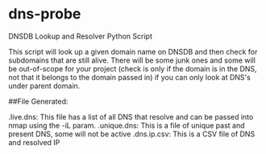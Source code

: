 # dns-probe
DNSDB Lookup and Resolver Python Script

This script will look up a given domain name on DNSDB and then check for subdomains that are still alive. There will be some junk ones and some will be out-of-scope for your project (check is only if the domain is in the DNS, not that it belongs to the domain passed in) if you can only look at DNS's under parent domain.

##File Generated:

<domain>.live.dns: This file has a list of all DNS that resolve and can be passed into nmap using the -iL param.
<domain>.unique.dns: This is a file of unique past and present DNS, some will not be active
<domain>.dns.ip.csv: This is a CSV file of DNS and resolved IP
